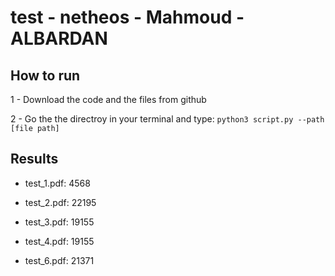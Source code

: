 # test - netheos - Mahmoud - ALBARDAN

## How to run 

1 - Download the code and the files from github

2 - Go the the directroy in your terminal and type: `python3 script.py --path [file path]` 


## Results

- test_1.pdf: 4568

- test_2.pdf: 22195

- test_3.pdf: 19155

- test_4.pdf: 19155

- test_6.pdf: 21371
